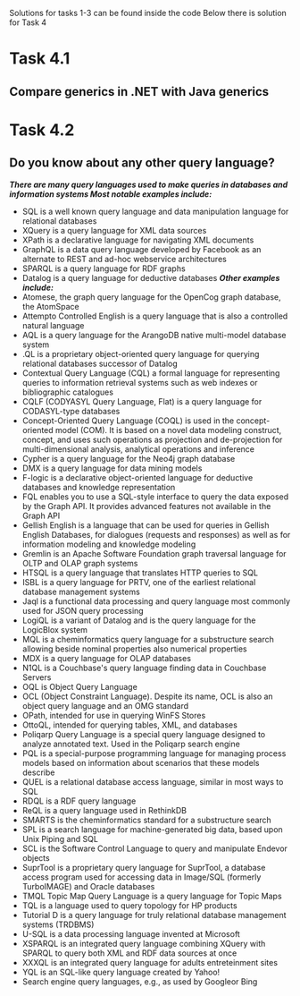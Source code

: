 Solutions for tasks 1-3 can be found inside the code
Below there is solution for Task 4
# Task 4.1
## Compare generics in .NET with Java generics
# Task 4.2
## Do you know about any other query language?
**_There are many query languages used to make queries in databases and information systems
Most notable examples include:_**
* SQL is a well known query language and data manipulation language for relational databases
* XQuery is a query language for XML data sources
* XPath is a declarative language for navigating XML documents
* GraphQL is a data query language developed by Facebook as an alternate to REST and ad-hoc webservice architectures
* SPARQL is a query language for RDF graphs
* Datalog is a query language for deductive databases
**_Other examples include:_**
* Atomese, the graph query language for the OpenCog graph database, the AtomSpace
* Attempto Controlled English is a query language that is also a controlled natural language
* AQL is a query language for the ArangoDB native multi-model database system
* .QL is a proprietary object-oriented query language for querying relational databases successor of Datalog
* Contextual Query Language (CQL) a formal language for representing queries to information retrieval systems such as web indexes or bibliographic catalogues
* CQLF (CODYASYL Query Language, Flat) is a query language for CODASYL-type databases
* Concept-Oriented Query Language (COQL) is used in the concept-oriented model (COM). It is based on a novel data modeling construct, concept, and uses such operations as projection and de-projection for multi-dimensional analysis, analytical operations and inference
* Cypher is a query language for the Neo4j graph database
* DMX is a query language for data mining models
* F-logic is a declarative object-oriented language for deductive databases and knowledge representation
* FQL enables you to use a SQL-style interface to query the data exposed by the Graph API. It provides advanced features not available in the Graph API
* Gellish English is a language that can be used for queries in Gellish English Databases, for dialogues (requests and responses) as well as for information modeling and knowledge modeling
* Gremlin is an Apache Software Foundation graph traversal language for OLTP and OLAP graph systems
* HTSQL is a query language that translates HTTP queries to SQL
* ISBL is a query language for PRTV, one of the earliest relational database management systems
* Jaql is a functional data processing and query language most commonly used for JSON query processing
* LogiQL is a variant of Datalog and is the query language for the LogicBlox system
* MQL is a cheminformatics query language for a substructure search allowing beside nominal properties also numerical properties
* MDX is a query language for OLAP databases
* N1QL is a Couchbase's query language finding data in Couchbase Servers
* OQL is Object Query Language
* OCL (Object Constraint Language). Despite its name, OCL is also an object query language and an OMG standard
* OPath, intended for use in querying WinFS Stores
* OttoQL, intended for querying tables, XML, and databases
* Poliqarp Query Language is a special query language designed to analyze annotated text. Used in the Poliqarp search engine
* PQL is a special-purpose programming language for managing process models based on information about scenarios that these models describe
* QUEL is a relational database access language, similar in most ways to SQL
* RDQL is a RDF query language
* ReQL is a query language used in RethinkDB
* SMARTS is the cheminformatics standard for a substructure search
* SPL is a search language for machine-generated big data, based upon Unix Piping and SQL
* SCL is the Software Control Language to query and manipulate Endevor objects
* SuprTool is a proprietary query language for SuprTool, a database access program used for accessing data in Image/SQL (formerly TurboIMAGE) and Oracle databases
* TMQL Topic Map Query Language is a query language for Topic Maps
* TQL is a language used to query topology for HP products
* Tutorial D is a query language for truly relational database management systems (TRDBMS)
* U-SQL is a data processing language invented at Microsoft
* XSPARQL is an integrated query language combining XQuery with SPARQL to query both XML and RDF data sources at once
* XXXQL is an integrated query language for adults entreteinment sites
* YQL is an SQL-like query language created by Yahoo!
* Search engine query languages, e.g., as used by Googleor Bing